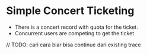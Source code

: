 # Simple Concert Ticketing

* There is a concert record with quota for the ticket.
* Concurrent users are competing to get the ticket


// TODO: cari cara biar bisa continue dari existing trace